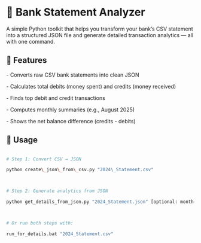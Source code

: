 # 🏦 Bank Statement Analyzer



A simple Python toolkit that helps you transform your bank’s CSV statement into a structured JSON file and generate detailed transaction analytics — all with one command.



## 🚀 Features

\- Converts raw CSV bank statements into clean JSON

\- Calculates total debits (money spent) and credits (money received)

\- Finds top debit and credit transactions

\- Computes monthly summaries (e.g., August 2025)

\- Shows the net balance difference (credits - debits)



## 🧰 Usage

```bash

# Step 1: Convert CSV → JSON

python create\_json\_from\_csv.py "2024\_Statement.csv"



# Step 2: Generate analytics from JSON

python get_details_from_json.py "2024_Statement.json" [optional: month-year]



# Or run both steps with:

run_for_details.bat "2024_Statement.csv"



